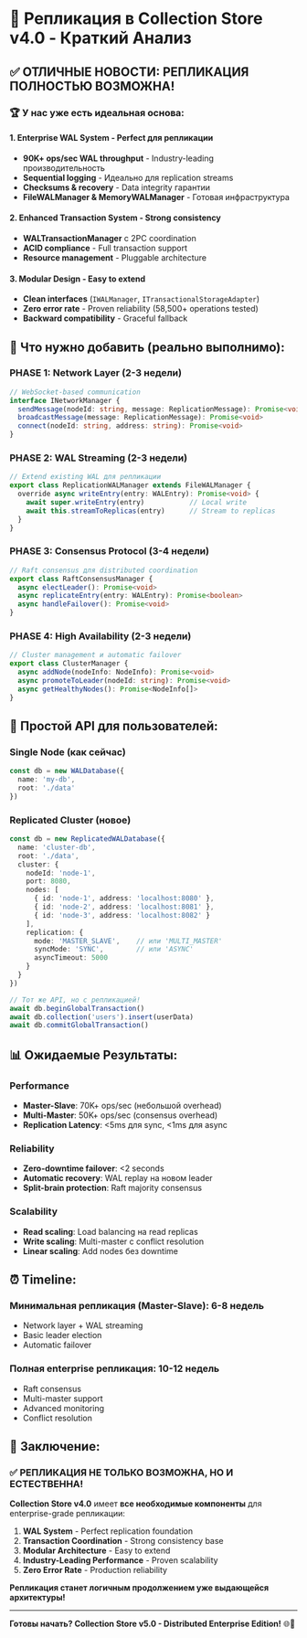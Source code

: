 # 🔄 Репликация в Collection Store v4.0 - Краткий Анализ

## ✅ **ОТЛИЧНЫЕ НОВОСТИ: РЕПЛИКАЦИЯ ПОЛНОСТЬЮ ВОЗМОЖНА!**

### 🏆 **У нас уже есть идеальная основа:**

#### 1. **Enterprise WAL System** - Perfect для репликации
- **90K+ ops/sec WAL throughput** - Industry-leading производительность
- **Sequential logging** - Идеально для replication streams
- **Checksums & recovery** - Data integrity гарантии
- **FileWALManager & MemoryWALManager** - Готовая инфраструктура

#### 2. **Enhanced Transaction System** - Strong consistency
- **WALTransactionManager** с 2PC coordination
- **ACID compliance** - Full transaction support
- **Resource management** - Pluggable architecture

#### 3. **Modular Design** - Easy to extend
- **Clean interfaces** (`IWALManager`, `ITransactionalStorageAdapter`)
- **Zero error rate** - Proven reliability (58,500+ operations tested)
- **Backward compatibility** - Graceful fallback

## 🚀 **Что нужно добавить (реально выполнимо):**

### **PHASE 1: Network Layer** (2-3 недели)
```typescript
// WebSocket-based communication
interface INetworkManager {
  sendMessage(nodeId: string, message: ReplicationMessage): Promise<void>
  broadcastMessage(message: ReplicationMessage): Promise<void>
  connect(nodeId: string, address: string): Promise<void>
}
```

### **PHASE 2: WAL Streaming** (2-3 недели)
```typescript
// Extend existing WAL для репликации
export class ReplicationWALManager extends FileWALManager {
  override async writeEntry(entry: WALEntry): Promise<void> {
    await super.writeEntry(entry)           // Local write
    await this.streamToReplicas(entry)      // Stream to replicas
  }
}
```

### **PHASE 3: Consensus Protocol** (3-4 недели)
```typescript
// Raft consensus для distributed coordination
export class RaftConsensusManager {
  async electLeader(): Promise<void>
  async replicateEntry(entry: WALEntry): Promise<boolean>
  async handleFailover(): Promise<void>
}
```

### **PHASE 4: High Availability** (2-3 недели)
```typescript
// Cluster management и automatic failover
export class ClusterManager {
  async addNode(nodeInfo: NodeInfo): Promise<void>
  async promoteToLeader(nodeId: string): Promise<void>
  async getHealthyNodes(): Promise<NodeInfo[]>
}
```

## 🎯 **Простой API для пользователей:**

### Single Node (как сейчас)
```typescript
const db = new WALDatabase({
  name: 'my-db',
  root: './data'
})
```

### Replicated Cluster (новое)
```typescript
const db = new ReplicatedWALDatabase({
  name: 'cluster-db',
  root: './data',
  cluster: {
    nodeId: 'node-1',
    port: 8080,
    nodes: [
      { id: 'node-1', address: 'localhost:8080' },
      { id: 'node-2', address: 'localhost:8081' },
      { id: 'node-3', address: 'localhost:8082' }
    ],
    replication: {
      mode: 'MASTER_SLAVE',    // или 'MULTI_MASTER'
      syncMode: 'SYNC',        // или 'ASYNC'
      asyncTimeout: 5000
    }
  }
})

// Тот же API, но с репликацией!
await db.beginGlobalTransaction()
await db.collection('users').insert(userData)
await db.commitGlobalTransaction()
```

## 📊 **Ожидаемые Результаты:**

### **Performance**
- **Master-Slave**: 70K+ ops/sec (небольшой overhead)
- **Multi-Master**: 50K+ ops/sec (consensus overhead)
- **Replication Latency**: <5ms для sync, <1ms для async

### **Reliability**
- **Zero-downtime failover**: <2 seconds
- **Automatic recovery**: WAL replay на новом leader
- **Split-brain protection**: Raft majority consensus

### **Scalability**
- **Read scaling**: Load balancing на read replicas
- **Write scaling**: Multi-master с conflict resolution
- **Linear scaling**: Add nodes без downtime

## ⏰ **Timeline:**

### **Минимальная репликация (Master-Slave)**: 6-8 недель
- Network layer + WAL streaming
- Basic leader election
- Automatic failover

### **Полная enterprise репликация**: 10-12 недель
- Raft consensus
- Multi-master support
- Advanced monitoring
- Conflict resolution

## 🎉 **Заключение:**

### ✅ **РЕПЛИКАЦИЯ НЕ ТОЛЬКО ВОЗМОЖНА, НО И ЕСТЕСТВЕННА!**

**Collection Store v4.0** имеет **все необходимые компоненты** для enterprise-grade репликации:

1. **WAL System** - Perfect replication foundation
2. **Transaction Coordination** - Strong consistency base
3. **Modular Architecture** - Easy to extend
4. **Industry-Leading Performance** - Proven scalability
5. **Zero Error Rate** - Production reliability

**Репликация станет логичным продолжением уже выдающейся архитектуры!**

---

**Готовы начать? Collection Store v5.0 - Distributed Enterprise Edition!** 🌐🚀